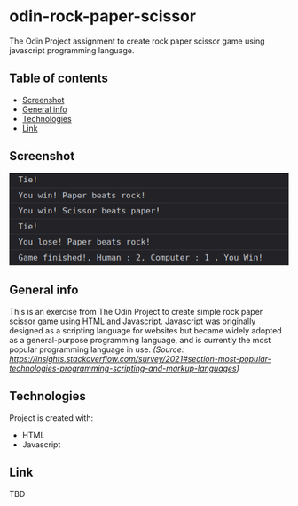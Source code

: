# odin-rock-paper-scissor
The Odin Project assignment to create rock paper scissor game using javascript programming language.

## Table of contents
* [Screenshot](#screenshot)
* [General info](#general-info)
* [Technologies](#technologies)
* [Link](#link)

## Screenshot
![output-image](./output.png)

## General info
This is an exercise from The Odin Project to create simple rock paper scissor game using HTML and Javascript. Javascript was originally designed as a scripting language for websites but became widely adopted as a general-purpose programming language, and is currently the most popular programming language in use. *(Source: https://insights.stackoverflow.com/survey/2021#section-most-popular-technologies-programming-scripting-and-markup-languages)*

## Technologies
Project is created with:
* HTML
* Javascript

## Link
TBD

